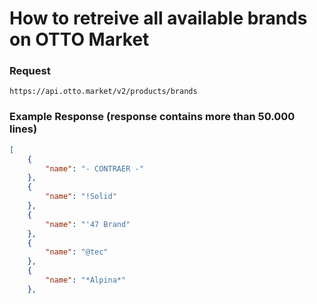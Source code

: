 # How to retreive all available brands on OTTO Market

### Request

```
https://api.otto.market/v2/products/brands
```


### Example Response (response contains more than 50.000 lines)

```JSON
[
    {
        "name": "- CONTRAER -"
    },
    {
        "name": "!Solid"
    },
    {
        "name": "'47 Brand"
    },
    {
        "name": "@tec"
    },
    {
        "name": "*Alpina*"
    },
    
```
